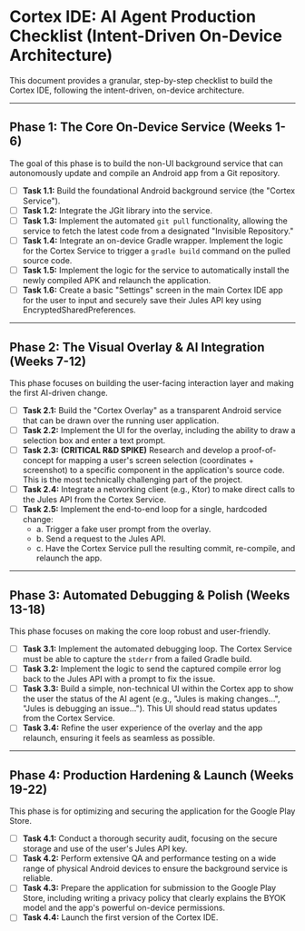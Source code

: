 # Cortex IDE: AI Agent Production Checklist (Intent-Driven On-Device Architecture)

This document provides a granular, step-by-step checklist to build the Cortex IDE, following the intent-driven, on-device architecture.

---

## **Phase 1: The Core On-Device Service (Weeks 1-6)**

The goal of this phase is to build the non-UI background service that can autonomously update and compile an Android app from a Git repository.

- [ ] **Task 1.1:** Build the foundational Android background service (the "Cortex Service").
- [ ] **Task 1.2:** Integrate the JGit library into the service.
- [ ] **Task 1.3:** Implement the automated `git pull` functionality, allowing the service to fetch the latest code from a designated "Invisible Repository."
- [ ] **Task 1.4:** Integrate an on-device Gradle wrapper. Implement the logic for the Cortex Service to trigger a `gradle build` command on the pulled source code.
- [ ] **Task 1.5:** Implement the logic for the service to automatically install the newly compiled APK and relaunch the application.
- [ ] **Task 1.6:** Create a basic "Settings" screen in the main Cortex IDE app for the user to input and securely save their Jules API key using EncryptedSharedPreferences.

---

## **Phase 2: The Visual Overlay & AI Integration (Weeks 7-12)**

This phase focuses on building the user-facing interaction layer and making the first AI-driven change.

- [ ] **Task 2.1:** Build the "Cortex Overlay" as a transparent Android service that can be drawn over the running user application.
- [ ] **Task 2.2:** Implement the UI for the overlay, including the ability to draw a selection box and enter a text prompt.
- [ ] **Task 2.3:** **(CRITICAL R&D SPIKE)** Research and develop a proof-of-concept for mapping a user's screen selection (coordinates + screenshot) to a specific component in the application's source code. This is the most technically challenging part of the project.
- [ ] **Task 2.4:** Integrate a networking client (e.g., Ktor) to make direct calls to the Jules API from the Cortex Service.
- [ ] **Task 2.5:** Implement the end-to-end loop for a single, hardcoded change:
    - a. Trigger a fake user prompt from the overlay.
    - b. Send a request to the Jules API.
    - c. Have the Cortex Service pull the resulting commit, re-compile, and relaunch the app.

---

## **Phase 3: Automated Debugging & Polish (Weeks 13-18)**

This phase focuses on making the core loop robust and user-friendly.

- [ ] **Task 3.1:** Implement the automated debugging loop. The Cortex Service must be able to capture the `stderr` from a failed Gradle build.
- [ ] **Task 3.2:** Implement the logic to send the captured compile error log back to the Jules API with a prompt to fix the issue.
- [ ] **Task 3.3:** Build a simple, non-technical UI within the Cortex app to show the user the status of the AI agent (e.g., "Jules is making changes...", "Jules is debugging an issue..."). This UI should read status updates from the Cortex Service.
- [ ] **Task 3.4:** Refine the user experience of the overlay and the app relaunch, ensuring it feels as seamless as possible.

---

## **Phase 4: Production Hardening & Launch (Weeks 19-22)**

This phase is for optimizing and securing the application for the Google Play Store.

- [ ] **Task 4.1:** Conduct a thorough security audit, focusing on the secure storage and use of the user's Jules API key.
- [ ] **Task 4.2:** Perform extensive QA and performance testing on a wide range of physical Android devices to ensure the background service is reliable.
- [ ] **Task 4.3:** Prepare the application for submission to the Google Play Store, including writing a privacy policy that clearly explains the BYOK model and the app's powerful on-device permissions.
- [ ] **Task 4.4:** Launch the first version of the Cortex IDE.
